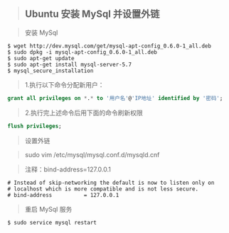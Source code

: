 > ## Ubuntu 安装 MySql 并设置外链

> 安装 MySql

```shell
$ wget http://dev.mysql.com/get/mysql-apt-config_0.6.0-1_all.deb
$ sudo dpkg -i mysql-apt-config_0.6.0-1_all.deb
$ sudo apt-get update
$ sudo apt-get install mysql-server-5.7
$ mysql_secure_installation
```

> 1.执行以下命令分配新用户：

```sql
grant all privileges on *.* to '用户名'@'IP地址' identified by '密码';
```

>  2.执行完上述命令后用下面的命令刷新权限

```sql
flush privileges;
```

> 设置外链

> sudo vim /etc/mysql/mysql.conf.d/mysqld.cnf

> 注释：bind-address=127.0.0.1

```shell
# Instead of skip-networking the default is now to listen only on
# localhost which is more compatible and is not less secure.
# bind-address          = 127.0.0.1
```

> 重启 MySql 服务

```shell
$ sudo service mysql restart
```

